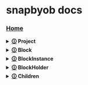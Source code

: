 # snapbyob docs
### [Home](https://github.com/shysolocup/snapbyob/wiki)
<details>

<summary> <b> <a href="/home/runner/work/snapbyob/snapbyob//wiki/Project">🛈</a> Project </b> </summary>

<br>

> <table> <tr> <td>
>
> <b> [🛈](/home/runner/work/snapbyob/snapbyob//wiki/Project.ping()) ping() </b>
>
> </tr> </td>

>  <tr> <td>
>
> <b> [🛈](/home/runner/work/snapbyob/snapbyob//wiki/Project.on()) on() </b>
>
> </tr> </td>

>  <tr> <td>
>
> <b> [🛈](/home/runner/work/snapbyob/snapbyob//wiki/Project.new()) new() </b>
>
> </tr> </td>

>  <tr> <td>
>
> <b> [🛈](/home/runner/work/snapbyob/snapbyob//wiki/Project.discretenew()) discretenew() </b>
>
> </tr> </td>

>  <tr> <td>
>
> <b> [🛈](/home/runner/work/snapbyob/snapbyob//wiki/Project.BlockMaker()) BlockMaker() </b>
>
> </tr> </td>

>  <tr> <td>
>
> <b> [🛈](/home/runner/work/snapbyob/snapbyob//wiki/Project.EventHandle()) EventHandle() </b>
>
> </tr> </td>

> </tr> </td> </table>
>
> <table> <tr> <td>
>
> <b> [🛈](/home/runner/work/snapbyob/snapbyob//wiki/Project.name) name </b>
>
> </tr> </td>

>  <tr> <td>
>
> <b> [🛈](/home/runner/work/snapbyob/snapbyob//wiki/Project.events) events </b>
>
> </tr> </td>

>  <tr> <td>
>
> <b> [🛈](/home/runner/work/snapbyob/snapbyob//wiki/Project.scripts) scripts </b>
>
> </tr> </td>

>  <tr> <td>
>
> <b> [🛈](/home/runner/work/snapbyob/snapbyob//wiki/Project.data) data </b>
>
> </tr> </td>

>  <tr> <td>
>
> <b> [🛈](/home/runner/work/snapbyob/snapbyob//wiki/Project.projVer) projVer </b>
>
> </tr> </td>

>  <tr> <td>
>
> <b> [🛈](/home/runner/work/snapbyob/snapbyob//wiki/Project.idcache) idcache </b>
>
> </tr> </td>

> </tr> </td> </table>

<br>

</details>

<details>

<summary> <b> <a href="/home/runner/work/snapbyob/snapbyob//wiki/Block">🛈</a> Block </b> </summary>

<br>

> <table> <tr> <td>
>
> <b> [🛈](/home/runner/work/snapbyob/snapbyob//wiki/Block.placeholder()) placeholder() </b>
>
> </tr> </td>

> </tr> </td> </table>
>
> <table> <tr> <td>
>
> <b> [🛈](/home/runner/work/snapbyob/snapbyob//wiki/Block.project) project </b>
>
> </tr> </td>

>  <tr> <td>
>
> <b> [🛈](/home/runner/work/snapbyob/snapbyob//wiki/Block.name) name </b>
>
> </tr> </td>

>  <tr> <td>
>
> <b> [🛈](/home/runner/work/snapbyob/snapbyob//wiki/Block.category) category </b>
>
> </tr> </td>

>  <tr> <td>
>
> <b> [🛈](/home/runner/work/snapbyob/snapbyob//wiki/Block.callback) callback </b>
>
> </tr> </td>

>  <tr> <td>
>
> <b> [🛈](/home/runner/work/snapbyob/snapbyob//wiki/Block.parent) parent </b>
>
> </tr> </td>

>  <tr> <td>
>
> <b> [🛈](/home/runner/work/snapbyob/snapbyob//wiki/Block.id) id </b>
>
> </tr> </td>

>  <tr> <td>
>
> <b> [🛈](/home/runner/work/snapbyob/snapbyob//wiki/Block.args) args </b>
>
> </tr> </td>

>  <tr> <td>
>
> <b> [🛈](/home/runner/work/snapbyob/snapbyob//wiki/Block.kwargs) kwargs </b>
>
> </tr> </td>

> </tr> </td> </table>

<br>

</details>

<details>

<summary> <b> <a href="/home/runner/work/snapbyob/snapbyob//wiki/BlockInstance">🛈</a> BlockInstance </b> </summary>

<br>

> <table> <tr> <td>
>
> <b> [🛈](/home/runner/work/snapbyob/snapbyob//wiki/BlockHolder.insert()) insert() </b>
>
> </tr> </td>

>  <tr> <td>
>
> <b> [🛈](/home/runner/work/snapbyob/snapbyob//wiki/BlockHolder.insert()) insertGroup() </b>
>
> </tr> </td>

> </tr> </td> </table>
>
> <table> <tr> <td>
>
> <b> [🛈](/home/runner/work/snapbyob/snapbyob//wiki/BlockInstance.project) project </b>
>
> </tr> </td>

>  <tr> <td>
>
> <b> [🛈](/home/runner/work/snapbyob/snapbyob//wiki/BlockInstance.name) name </b>
>
> </tr> </td>

>  <tr> <td>
>
> <b> [🛈](/home/runner/work/snapbyob/snapbyob//wiki/BlockInstance.category) category </b>
>
> </tr> </td>

>  <tr> <td>
>
> <b> [🛈](/home/runner/work/snapbyob/snapbyob//wiki/BlockInstance.callback) callback </b>
>
> </tr> </td>

>  <tr> <td>
>
> <b> [🛈](/home/runner/work/snapbyob/snapbyob//wiki/BlockInstance.parent) parent </b>
>
> </tr> </td>

>  <tr> <td>
>
> <b> [🛈](/home/runner/work/snapbyob/snapbyob//wiki/BlockInstance.id) id </b>
>
> </tr> </td>

>  <tr> <td>
>
> <b> [🛈](/home/runner/work/snapbyob/snapbyob//wiki/BlockInstance.blockId) blockId </b>
>
> </tr> </td>

>  <tr> <td>
>
> <b> [🛈](/home/runner/work/snapbyob/snapbyob//wiki/BlockInstance.args) args </b>
>
> </tr> </td>

>  <tr> <td>
>
> <b> [🛈](/home/runner/work/snapbyob/snapbyob//wiki/BlockInstance.kwargs) kwargs </b>
>
> </tr> </td>

> </tr> </td> </table>

<br>

</details>

<details>

<summary> <b> <a href="/home/runner/work/snapbyob/snapbyob//wiki/BlockHolder">🛈</a> BlockHolder </b> </summary>

<br>

> <table> <tr> <td>
>
> <b> [🛈](/home/runner/work/snapbyob/snapbyob//wiki/BlockHolder.insert()) insert() </b>
>
> </tr> </td>

>  <tr> <td>
>
> <b> [🛈](/home/runner/work/snapbyob/snapbyob//wiki/BlockHolder.insertGroup()) insertGroup() </b>
>
> </tr> </td>

> </tr> </td> </table>
>
> <table> <tr> <td>
>
> <b> [🛈](/home/runner/work/snapbyob/snapbyob//wiki/BlockHolder.children) children </b>
>
> </tr> </td>

> </tr> </td> </table>

<br>

</details>

<details>

<summary> <b> <a href="/home/runner/work/snapbyob/snapbyob//wiki/Children">🛈</a> Children </b> </summary>

<br>

> <table> <tr> <td>
>
> <b> [🛈](/home/runner/work/snapbyob/snapbyob//wiki/Children.getByName()) getByName() </b>
>
> </tr> </td>

>  <tr> <td>
>
> <b> [🛈](/home/runner/work/snapbyob/snapbyob//wiki/Children.getById()) getById() </b>
>
> </tr> </td>

>  <tr> <td>
>
> <b> [🛈](/home/runner/work/snapbyob/snapbyob//wiki/Children.set()) set() </b>
>
> </tr> </td>

>  <tr> <td>
>
> <b> [🛈](/home/runner/work/snapbyob/snapbyob//wiki/Children.new()) new() </b>
>
> </tr> </td>

> </tr> </td> </table>
>
> <table> <tr> <td>
>
> <b> [🛈](/home/runner/work/snapbyob/snapbyob//wiki/Children.list) list </b>
>
> </tr> </td>

>  <tr> <td>
>
> <b> [🛈](/home/runner/work/snapbyob/snapbyob//wiki/Children.first) first </b>
>
> </tr> </td>

>  <tr> <td>
>
> <b> [🛈](/home/runner/work/snapbyob/snapbyob//wiki/Children.last) last </b>
>
> </tr> </td>

> </tr> </td> </table>

<br>

</details>

<br>